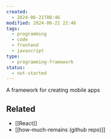 ```yaml
---
created:
  - 2024-06-21T08:46
modified: 2024-06-21 22:46
tags:
  - programming
  - code
  - frontend
  - javascript
type:
  - programming-framework
status:
  - not-started
---
```

A framework for creating mobile apps
## Related
* [[React]]
* [[how-much-remains (github repo)]]
